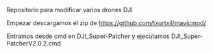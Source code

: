 

Repositorio para modificar varios drones DJI

Empezar descargamos el zip de 
https://github.com/txurtxil/mavicmod/

Entramos desde cmd en DJI_Super-Patcher y ejecutamos DJI_Super-PatcherV2.0.2.cmd

